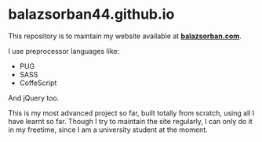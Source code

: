 # balazsorban44.github.io

This repository is to maintain my website available at **[balazsorban.com](http://balazsorban.com)**.

I use preprocessor languages like:

* PUG
* SASS
* CoffeScript

And jQuery too.


This is my most advanced project so far, built totally from scratch, using all I have learnt so far. Though I try to maintain the site regularly, I can only do it in my freetime, since I am a university student at the moment.

